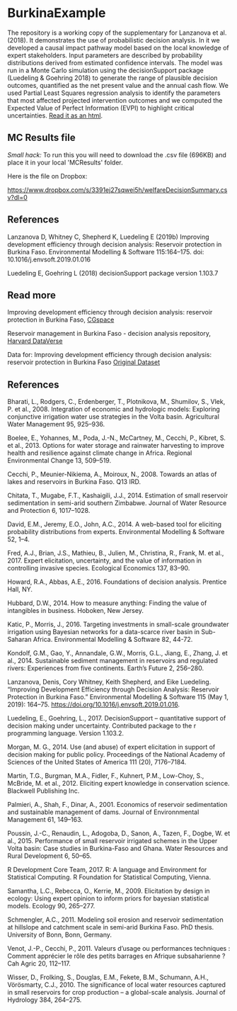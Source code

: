 # BurkinaExample

The repository is a working copy of the supplementary for Lanzanova et al. (2018). It demonstrates the use of probabilistic decision analysis. In it we developed a causal impact pathway model based on the local knowledge of expert stakeholders. Input parameters are described by probability distributions derived from estimated confidence intervals. The model was run in a Monte Carlo simulation using the decisionSupport package (Luedeling & Goehring 2018) to generate the range of plausible decision outcomes, quantified as the net present value and the annual cash flow. We used Partial Least Squares regression analysis to identify the parameters that most affected projected intervention outcomes and we computed the Expected Value of Perfect Information (EVPI) to highlight critical uncertainties. [Read it as an html](http://htmlpreview.github.io/?https://github.com/CWWhitney/Burkina_Example/Burkina_vignette.html).
 
## MC Results file

*Small hack:* To run this you will need to download the .csv file (696KB) and place it in your local 'MCResults' folder. 

Here is the file on Dropbox: 

https://www.dropbox.com/s/3391ej27sqwei5h/welfareDecisionSummary.csv?dl=0


## References 

Lanzanova D, Whitney C, Shepherd K, Luedeling E (2019b) Improving development efficiency through decision analysis: Reservoir protection in Burkina Faso. Environmental Modelling & Software 115:164–175. doi: 10.1016/j.envsoft.2019.01.016

Luedeling E, Goehring L (2018) decisionSupport package version 1.103.7

## Read more 

Improving development efficiency through decision analysis: reservoir protection in Burkina Faso, [CGspace](https://cgspace.cgiar.org/handle/10568/100141)

Reservoir management in Burkina Faso - decision analysis repository, [Harvard DataVerse](https://dataverse.harvard.edu/dataset.xhtml?persistentId=doi:10.7910/DVN/4RAKHX)

Data for: Improving development efficiency through decision analysis: reservoir protection in Burkina Faso [Original Dataset](https://data.mendeley.com/datasets/zh4j7jrdbs/1)

## References

Bharati, L., Rodgers, C., Erdenberger, T., Plotnikova, M., Shumilov, S., Vlek, P. et al., 2008. Integration of economic and hydrologic models: Exploring conjunctive irrigation water use strategies in the Volta basin. Agricultural Water Management 95, 925–936.

Boelee, E., Yohannes, M., Poda, J.-N., McCartney, M., Cecchi, P., Kibret, S. et al., 2013. Options for water storage and rainwater harvesting to improve health and resilience against climate change in Africa. Regional Environmental Change 13, 509–519.

Cecchi, P., Meunier-Nikiema, A., Moiroux, N., 2008. Towards an atlas of lakes and reservoirs in Burkina Faso. Q13 IRD.

Chitata, T., Mugabe, F.T., Kashaigili, J.J., 2014. Estimation of small reservoir sedimentation in semi-arid southern Zimbabwe. Journal of Water Resource and Protection 6, 1017–1028.

David, E.M., Jeremy, E.O., John, A.C., 2014. A web-based tool for eliciting probability distributions from experts. Environmental Modelling & Software 52, 1–4.

Fred, A.J., Brian, J.S., Mathieu, B., Julien, M., Christina, R., Frank, M. et al., 2017. Expert elicitation, uncertainty, and the value of information in controlling invasive species. Ecological Economics 137, 83–90.

Howard, R.A., Abbas, A.E., 2016. Foundations of decision analysis. Prentice Hall, NY.

Hubbard, D.W., 2014. How to measure anything: Finding the value of intangibles in business. Hoboken, New Jersey.

Katic, P., Morris, J., 2016. Targeting investments in small-scale groundwater irrigation using Bayesian networks for a data-scarce river basin in Sub-Saharan Africa. Environmental Modelling & Software 82, 44-72.

Kondolf, G.M., Gao, Y., Annandale, G.W., Morris, G.L., Jiang, E., Zhang, J. et al., 2014. Sustainable sediment management in reservoirs and regulated rivers: Experiences from five continents. Earth’s Future 2, 256–280.

Lanzanova, Denis, Cory Whitney, Keith Shepherd, and Eike Luedeling. “Improving Development Efficiency through Decision Analysis: Reservoir Protection in Burkina Faso.” Environmental Modelling & Software 115 (May 1, 2019): 164–75. https://doi.org/10.1016/j.envsoft.2019.01.016.

Luedeling, E., Goehring, L., 2017. DecisionSupport – quantitative support of decision making under uncertainty. Contributed package to the r programming language. Version 1.103.2.

Morgan, M. G., 2014. Use (and abuse) of expert elicitation in support of decision making for public policy. Proceedings of the National Academy of Sciences of the United States of America 111 (20), 7176–7184.

Martin, T.G., Burgman, M.A., Fidler, F., Kuhnert, P.M., Low-Choy, S., McBride, M. et al., 2012. Eliciting expert knowledge in conservation science. Blackwell Publishing Inc.

Palmieri, A., Shah, F., Dinar, A., 2001. Economics of reservoir sedimentation and sustainable management of dams. Journal of Environnmental Management 61, 149–163.

Poussin, J.-C., Renaudin, L., Adogoba, D., Sanon, A., Tazen, F., Dogbe, W. et al., 2015. Performance of small reservoir irrigated schemes in the Upper Volta basin: Case studies in Burkina-Faso and Ghana. Water Resources and Rural Development 6, 50–65.

R Development Core Team, 2017. R: A language and Environment for Statistical Computing. R Foundation for Statistical Computing, Vienna.

Samantha, L.C., Rebecca, O., Kerrie, M., 2009. Elicitation by design in ecology: Using expert opinion to inform priors for bayesian statistical models. Ecology 90, 265–277.

Schmengler, A.C., 2011. Modeling soil erosion and reservoir sedimentation at hillslope and catchment scale in semi-arid Burkina Faso. PhD thesis. University of Bonn, Bonn, Germany.

Venot, J.-P., Cecchi, P., 2011. Valeurs d’usage ou performances techniques : Comment apprécier le rôle des petits barrages en Afrique subsaharienne ? Cah Agric 20, 112–117.

Wisser, D., Frolking, S., Douglas, E.M., Fekete, B.M., Schumann, A.H., Vörösmarty, C.J., 2010. The significance of local water resources captured in small reservoirs for crop production – a global-scale analysis. Journal of Hydrology 384, 264–275.